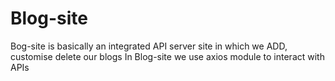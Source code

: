 # Blog-site

Bog-site is basically an integrated API server site in which we ADD, customise delete our blogs
In Blog-site we use axios module to interact with APIs
